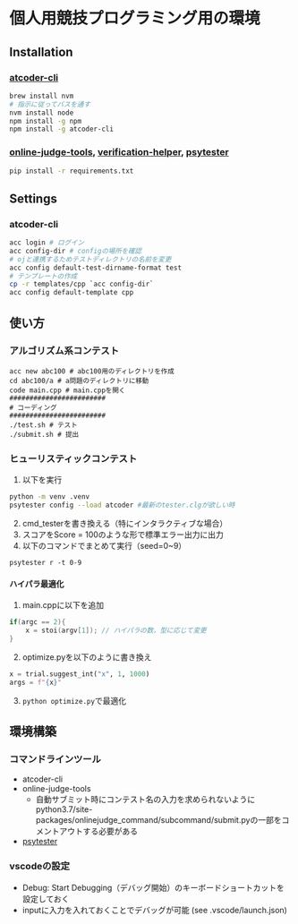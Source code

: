 # 個人用競技プログラミング用の環境
## Installation
### [atcoder-cli](https://github.com/Tatamo/atcoder-cli)
```bash
brew install nvm
# 指示に従ってパスを通す
nvm install node
npm install -g npm
npm install -g atcoder-cli
```
### [online-judge-tools](https://github.com/online-judge-tools/oj), [verification-helper](https://github.com/online-judge-tools/verification-helper), [psytester](https://github.com/FakePsyho/psytester)
```bash
pip install -r requirements.txt
```

## Settings
### atcoder-cli
```bash
acc login # ログイン
acc config-dir # configの場所を確認
# ojと連携するためテストディレクトリの名前を変更
acc config default-test-dirname-format test
# テンプレートの作成
cp -r templates/cpp `acc config-dir`
acc config default-template cpp
```
## 使い方
### アルゴリズム系コンテスト
```
acc new abc100 # abc100用のディレクトリを作成
cd abc100/a # a問題のディレクトリに移動
code main.cpp # main.cppを開く
########################
# コーディング
########################
./test.sh # テスト
./submit.sh # 提出
```
### ヒューリスティックコンテスト
1. 以下を実行
```bash
python -m venv .venv
psytester config --load atcoder #最新のtester.clgが欲しい時
```
2. cmd_testerを書き換える（特にインタラクティブな場合）
3. スコアをScore = 100のような形で標準エラー出力に出力
3. 以下のコマンドでまとめて実行（seed=0~9）
```
psytester r -t 0-9
```

#### ハイパラ最適化
1. main.cppに以下を追加
```cpp
if(argc == 2){
    x = stoi(argv[1]); // ハイパラの数，型に応じて変更
}
```
2. optimize.pyを以下のように書き換え
```python
x = trial.suggest_int("x", 1, 1000)
args = f"{x}"
```
3. `python optimize.py`で最適化

## 環境構築
### コマンドラインツール
- atcoder-cli
- online-judge-tools
  - 自動サブミット時にコンテスト名の入力を求められないようにpython3.7/site-packages/onlinejudge_command/subcommand/submit.pyの一部をコメントアウトする必要がある
- [psytester](https://github.com/FakePsyho/psytester)
### vscodeの設定
- Debug: Start Debugging（デバッグ開始）のキーボードショートカットを設定しておく
- inputに入力を入れておくことでデバッグが可能 (see .vscode/launch.json)
